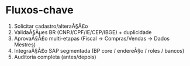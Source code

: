 # Fluxos-chave
1. Solicitar cadastro/alteraÃ§Ã£o
2. ValidaÃ§Ãµes BR (CNPJ/CPF/IE/CEP/IBGE) + duplicidade
3. AprovaÃ§Ã£o multi-etapas (Fiscal -> Compras/Vendas -> Dados Mestres)
4. IntegraÃ§Ã£o SAP segmentada (BP core / endereÃ§o / roles / bancos)
5. Auditoria completa (antes/depois)
